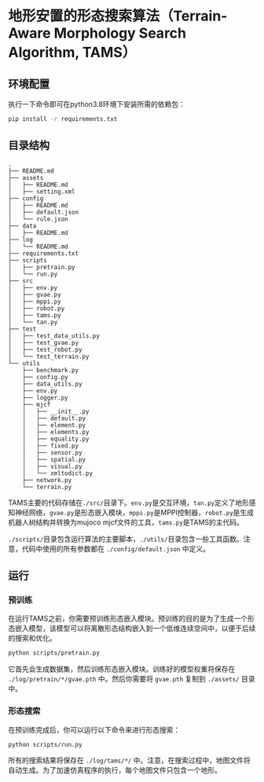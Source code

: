 # 地形安置的形态搜索算法（Terrain-Aware Morphology Search Algorithm, TAMS）

## 环境配置

执行一下命令即可在python3.8环境下安装所需的依赖包：

```bash
pip install -r requirements.txt
```

## 目录结构

```
.
├── README.md
├── assets
│   ├── README.md
│   ├── setting.xml
├── config
│   ├── README.md
│   ├── default.json
│   └── rule.json
├── data
│   ├── README.md
├── log
│   └── README.md
├── requirements.txt
├── scripts
│   ├── pretrain.py
│   └── run.py
├── src
│   ├── env.py
│   ├── gvae.py
│   ├── mppi.py
│   ├── robot.py
│   ├── tams.py
│   └── tan.py
├── test
│   ├── test_data_utils.py
│   ├── test_gvae.py
│   ├── test_robot.py
│   └── test_terrain.py
└── utils
    ├── benchmark.py
    ├── config.py
    ├── data_utils.py
    ├── env.py
    ├── logger.py
    ├── mjcf
    │   ├── __init__.py
    │   ├── default.py
    │   ├── element.py
    │   ├── elements.py
    │   ├── equality.py
    │   ├── fixed.py
    │   ├── sensor.py
    │   ├── spatial.py
    │   ├── visual.py
    │   └── xmltodict.py
    ├── network.py
    └── terrain.py
```

TAMS主要的代码存储在`./src/`目录下。`env.py`是交互环境，`tan.py`定义了地形感知神经网络，`gvae.py`是形态嵌入模块，`mppi.py`是MPPI控制器，`robot.py`是生成机器人树结构并转换为mujoco mjcf文件的工具，`tams.py`是TAMS的主代码。

`./scripts/`目录包含运行算法的主要脚本，`./utils/`目录包含一些工具函数。注意，代码中使用的所有参数都在 `./config/default.json` 中定义。

## 运行

### 预训练

在运行TAMS之前，你需要预训练形态嵌入模块。预训练的目的是为了生成一个形态嵌入模型，该模型可以将离散形态结构嵌入到一个低维连续空间中，以便于后续的搜索和优化。

```bash
python scripts/pretrain.py
```

它首先会生成数据集，然后训练形态嵌入模块。训练好的模型权重将保存在 `./log/pretrain/*/gvae.pth` 中。然后你需要将 `gvae.pth` 复制到 `./assets/` 目录中。

### 形态搜索

在预训练完成后，你可以运行以下命令来进行形态搜索：

```bash
python scripts/run.py
```

所有的搜索结果将保存在 `./log/tams/*/` 中。注意，在搜索过程中，地图文件将自动生成。为了加速仿真程序的执行，每个地图文件只包含一个地形。